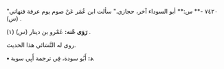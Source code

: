 ٧٤٢٠ -** س:** أبو السوداء آخر، حجازي." سألت ابن عُمَر عَنْ صوم يوم عرفة فنهاني" (س) .

**رَوَى عَنه:** عَمْرو بن دينار (س) (١) .

روى له النَّسَائي هذا الحديث.

**• د:** أَبُو سودة، فِي ترجمة أَبِي سوية.